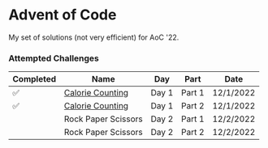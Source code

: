 # Advent of Code
My set of solutions (not very efficient) for AoC '22. 

### Attempted Challenges
| Completed | Name                | Day   | Part   | Date      |
|-----------|---------------------|-------|--------|-----------|
| ✅         | [Calorie Counting](//github.com/atomisadev/aoc-22/tree/main/Day%201)    | Day 1 | Part 1 | 12/1/2022 |
| ✅         | [Calorie Counting](//github.com/atomisadev/aoc-22/tree/main/Day%201)    | Day 1 | Part 2 | 12/1/2022 |
|           | Rock Paper Scissors | Day 2 | Part 1 | 12/2/2022 |
|           | Rock Paper Scissors | Day 2 | Part 2 | 12/2/2022 |
